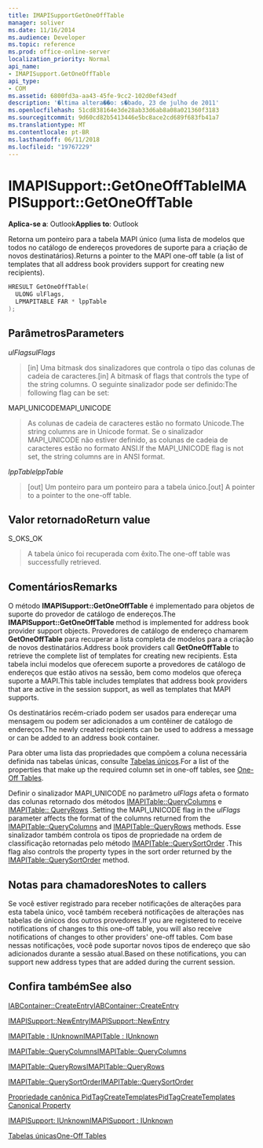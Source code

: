 ```yaml
---
title: IMAPISupportGetOneOffTable
manager: soliver
ms.date: 11/16/2014
ms.audience: Developer
ms.topic: reference
ms.prod: office-online-server
localization_priority: Normal
api_name:
- IMAPISupport.GetOneOffTable
api_type:
- COM
ms.assetid: 6800fd3a-aa43-45fe-9cc2-102d0ef43edf
description: '�ltima altera��o: s�bado, 23 de julho de 2011'
ms.openlocfilehash: 51cd838164e3de28ab33d6ab8a08a021360f3183
ms.sourcegitcommit: 9d60cd82b5413446e5bc8ace2cd689f683fb41a7
ms.translationtype: MT
ms.contentlocale: pt-BR
ms.lasthandoff: 06/11/2018
ms.locfileid: "19767229"
---
```

# <a name="imapisupportgetoneofftable"></a><span data-ttu-id="d9d35-103">IMAPISupport::GetOneOffTable</span><span class="sxs-lookup"><span data-stu-id="d9d35-103">IMAPISupport::GetOneOffTable</span></span>

  
  
<span data-ttu-id="d9d35-104">**Aplica-se a**: Outlook</span><span class="sxs-lookup"><span data-stu-id="d9d35-104">**Applies to**: Outlook</span></span> 
  
<span data-ttu-id="d9d35-105">Retorna um ponteiro para a tabela MAPI único (uma lista de modelos que todos no catálogo de endereços provedores de suporte para a criação de novos destinatários).</span><span class="sxs-lookup"><span data-stu-id="d9d35-105">Returns a pointer to the MAPI one-off table (a list of templates that all address book providers support for creating new recipients).</span></span>
  
```cpp
HRESULT GetOneOffTable(
  ULONG ulFlags,
  LPMAPITABLE FAR * lppTable
);
```

## <a name="parameters"></a><span data-ttu-id="d9d35-106">Parâmetros</span><span class="sxs-lookup"><span data-stu-id="d9d35-106">Parameters</span></span>

 <span data-ttu-id="d9d35-107">_ulFlags_</span><span class="sxs-lookup"><span data-stu-id="d9d35-107">_ulFlags_</span></span>
  
> <span data-ttu-id="d9d35-108">[in] Uma bitmask dos sinalizadores que controla o tipo das colunas de cadeia de caracteres.</span><span class="sxs-lookup"><span data-stu-id="d9d35-108">[in] A bitmask of flags that controls the type of the string columns.</span></span> <span data-ttu-id="d9d35-109">O seguinte sinalizador pode ser definido:</span><span class="sxs-lookup"><span data-stu-id="d9d35-109">The following flag can be set:</span></span>
    
<span data-ttu-id="d9d35-110">MAPI_UNICODE</span><span class="sxs-lookup"><span data-stu-id="d9d35-110">MAPI_UNICODE</span></span> 
  
> <span data-ttu-id="d9d35-111">As colunas de cadeia de caracteres estão no formato Unicode.</span><span class="sxs-lookup"><span data-stu-id="d9d35-111">The string columns are in Unicode format.</span></span> <span data-ttu-id="d9d35-112">Se o sinalizador MAPI_UNICODE não estiver definido, as colunas de cadeia de caracteres estão no formato ANSI.</span><span class="sxs-lookup"><span data-stu-id="d9d35-112">If the MAPI_UNICODE flag is not set, the string columns are in ANSI format.</span></span>
    
 <span data-ttu-id="d9d35-113">_lppTable_</span><span class="sxs-lookup"><span data-stu-id="d9d35-113">_lppTable_</span></span>
  
> <span data-ttu-id="d9d35-114">[out] Um ponteiro para um ponteiro para a tabela único.</span><span class="sxs-lookup"><span data-stu-id="d9d35-114">[out] A pointer to a pointer to the one-off table.</span></span>
    
## <a name="return-value"></a><span data-ttu-id="d9d35-115">Valor retornado</span><span class="sxs-lookup"><span data-stu-id="d9d35-115">Return value</span></span>

<span data-ttu-id="d9d35-116">S_OK</span><span class="sxs-lookup"><span data-stu-id="d9d35-116">S_OK</span></span> 
  
> <span data-ttu-id="d9d35-117">A tabela único foi recuperada com êxito.</span><span class="sxs-lookup"><span data-stu-id="d9d35-117">The one-off table was successfully retrieved.</span></span>
    
## <a name="remarks"></a><span data-ttu-id="d9d35-118">Comentários</span><span class="sxs-lookup"><span data-stu-id="d9d35-118">Remarks</span></span>

<span data-ttu-id="d9d35-119">O método **IMAPISupport::GetOneOffTable** é implementado para objetos de suporte do provedor de catálogo de endereços.</span><span class="sxs-lookup"><span data-stu-id="d9d35-119">The **IMAPISupport::GetOneOffTable** method is implemented for address book provider support objects.</span></span> <span data-ttu-id="d9d35-120">Provedores de catálogo de endereço chamarem **GetOneOffTable** para recuperar a lista completa de modelos para a criação de novos destinatários.</span><span class="sxs-lookup"><span data-stu-id="d9d35-120">Address book providers call **GetOneOffTable** to retrieve the complete list of templates for creating new recipients.</span></span> <span data-ttu-id="d9d35-121">Esta tabela inclui modelos que oferecem suporte a provedores de catálogo de endereços que estão ativos na sessão, bem como modelos que ofereça suporte a MAPI.</span><span class="sxs-lookup"><span data-stu-id="d9d35-121">This table includes templates that address book providers that are active in the session support, as well as templates that MAPI supports.</span></span> 
  
<span data-ttu-id="d9d35-122">Os destinatários recém-criado podem ser usados para endereçar uma mensagem ou podem ser adicionados a um contêiner de catálogo de endereços.</span><span class="sxs-lookup"><span data-stu-id="d9d35-122">The newly created recipients can be used to address a message or can be added to an address book container.</span></span>
  
<span data-ttu-id="d9d35-123">Para obter uma lista das propriedades que compõem a coluna necessária definida nas tabelas únicas, consulte [Tabelas únicos](one-off-tables.md).</span><span class="sxs-lookup"><span data-stu-id="d9d35-123">For a list of the properties that make up the required column set in one-off tables, see [One-Off Tables](one-off-tables.md).</span></span>
  
<span data-ttu-id="d9d35-124">Definir o sinalizador MAPI_UNICODE no parâmetro _ulFlags_ afeta o formato das colunas retornado dos métodos [IMAPITable::QueryColumns](imapitable-querycolumns.md) e [IMAPITable:: QueryRows](imapitable-queryrows.md) .</span><span class="sxs-lookup"><span data-stu-id="d9d35-124">Setting the MAPI_UNICODE flag in the  _ulFlags_ parameter affects the format of the columns returned from the [IMAPITable::QueryColumns](imapitable-querycolumns.md) and [IMAPITable::QueryRows](imapitable-queryrows.md) methods.</span></span> <span data-ttu-id="d9d35-125">Esse sinalizador também controla os tipos de propriedade na ordem de classificação retornadas pelo método [IMAPITable::QuerySortOrder](imapitable-querysortorder.md) .</span><span class="sxs-lookup"><span data-stu-id="d9d35-125">This flag also controls the property types in the sort order returned by the [IMAPITable::QuerySortOrder](imapitable-querysortorder.md) method.</span></span> 
  
## <a name="notes-to-callers"></a><span data-ttu-id="d9d35-126">Notas para chamadores</span><span class="sxs-lookup"><span data-stu-id="d9d35-126">Notes to callers</span></span>

<span data-ttu-id="d9d35-127">Se você estiver registrado para receber notificações de alterações para esta tabela único, você também receberá notificações de alterações nas tabelas de únicos dos outros provedores.</span><span class="sxs-lookup"><span data-stu-id="d9d35-127">If you are registered to receive notifications of changes to this one-off table, you will also receive notifications of changes to other providers' one-off tables.</span></span> <span data-ttu-id="d9d35-128">Com base nessas notificações, você pode suportar novos tipos de endereço que são adicionados durante a sessão atual.</span><span class="sxs-lookup"><span data-stu-id="d9d35-128">Based on these notifications, you can support new address types that are added during the current session.</span></span>
  
## <a name="see-also"></a><span data-ttu-id="d9d35-129">Confira também</span><span class="sxs-lookup"><span data-stu-id="d9d35-129">See also</span></span>



[<span data-ttu-id="d9d35-130">IABContainer::CreateEntry</span><span class="sxs-lookup"><span data-stu-id="d9d35-130">IABContainer::CreateEntry</span></span>](iabcontainer-createentry.md)
  
[<span data-ttu-id="d9d35-131">IMAPISupport::NewEntry</span><span class="sxs-lookup"><span data-stu-id="d9d35-131">IMAPISupport::NewEntry</span></span>](imapisupport-newentry.md)
  
[<span data-ttu-id="d9d35-132">IMAPITable : IUnknown</span><span class="sxs-lookup"><span data-stu-id="d9d35-132">IMAPITable : IUnknown</span></span>](imapitableiunknown.md)
  
[<span data-ttu-id="d9d35-133">IMAPITable::QueryColumns</span><span class="sxs-lookup"><span data-stu-id="d9d35-133">IMAPITable::QueryColumns</span></span>](imapitable-querycolumns.md)
  
[<span data-ttu-id="d9d35-134">IMAPITable::QueryRows</span><span class="sxs-lookup"><span data-stu-id="d9d35-134">IMAPITable::QueryRows</span></span>](imapitable-queryrows.md)
  
[<span data-ttu-id="d9d35-135">IMAPITable::QuerySortOrder</span><span class="sxs-lookup"><span data-stu-id="d9d35-135">IMAPITable::QuerySortOrder</span></span>](imapitable-querysortorder.md)
  
[<span data-ttu-id="d9d35-136">Propriedade canônica PidTagCreateTemplates</span><span class="sxs-lookup"><span data-stu-id="d9d35-136">PidTagCreateTemplates Canonical Property</span></span>](pidtagcreatetemplates-canonical-property.md)
  
[<span data-ttu-id="d9d35-137">IMAPISupport: IUnknown</span><span class="sxs-lookup"><span data-stu-id="d9d35-137">IMAPISupport : IUnknown</span></span>](imapisupportiunknown.md)


[<span data-ttu-id="d9d35-138">Tabelas únicas</span><span class="sxs-lookup"><span data-stu-id="d9d35-138">One-Off Tables</span></span>](one-off-tables.md)

